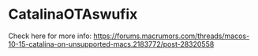 # CatalinaOTAswufix

Check here for more info: https://forums.macrumors.com/threads/macos-10-15-catalina-on-unsupported-macs.2183772/post-28320558
